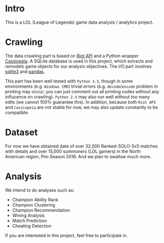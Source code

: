 # Intro

This is a LOL (League of Legends) game data analysis / analytics project.

# Crawling

The data crawling part is based on [Riot API](https://developer.riotgames.com/api/methods) and a Python wrapper [Cassiopeia](https://github.com/meraki-analytics/cassiopeia). A SQLite database is used in this project, which extracts and remodels game objects for our analysis objectives. The I/O part involves [sqlite3](https://docs.python.org/3.5/library/sqlite3.html) and [pandas](http://pandas.pydata.org/). 

This part has been well tested with `Python 3.5`, though in some environments (e.g. `Windows CMD`) trivial errors (e.g. `decode`/`encode` problem in printing may occur; you can just comment out all printing codes without any influcence on crawling). `Python 2.X` may also run well without too many edits (we cannot 100% guarantee this). In addition, because both `Riot API` and `Cassiopeia` are not stable for now, we may also update constantly to be compatible.

# Dataset

For now we have obtained data of over 32,000 Ranked-SOLO-5x5 matches with details and over 15,000 summoners (LOL gamers) in the North American region, Pre-Season 2016. And we plan to swallow much more.

# Analysis

We intend to do analyses such as:

- Champion Ability Rank
- Champion Clustering
- Champion Recommendation
- Wining Analysis 
- Match Prediction
- Cheating Detection

If you are interested in this project, feel free to participate in.